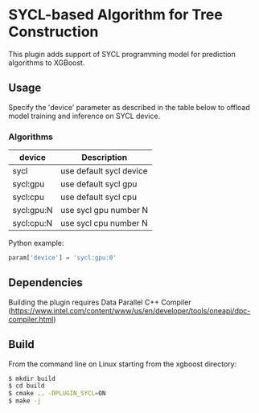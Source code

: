 # SYCL-based Algorithm for Tree Construction
This plugin adds support of SYCL programming model for prediction algorithms to XGBoost.

## Usage
Specify the 'device' parameter as described in the table below to offload model training and inference on SYCL device.

### Algorithms
| device | Description |
| --- | --- |
sycl | use default sycl device  |
sycl:gpu | use default sycl gpu  |
sycl:cpu | use default sycl cpu  |
sycl:gpu:N | use sycl gpu number N |
sycl:cpu:N | use sycl cpu number N |

Python example:
```python
param['device'] = 'sycl:gpu:0'
```

## Dependencies
Building the plugin requires Data Parallel C++ Compiler (https://www.intel.com/content/www/us/en/developer/tools/oneapi/dpc-compiler.html)

## Build
From the command line on Linux starting from the xgboost directory:

```bash
$ mkdir build
$ cd build
$ cmake .. -DPLUGIN_SYCL=ON
$ make -j
```